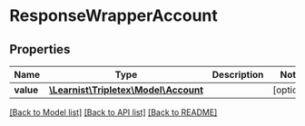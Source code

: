 # ResponseWrapperAccount

## Properties
Name | Type | Description | Notes
------------ | ------------- | ------------- | -------------
**value** | [**\Learnist\Tripletex\Model\Account**](Account.md) |  | [optional] 

[[Back to Model list]](../../README.md#documentation-for-models) [[Back to API list]](../../README.md#documentation-for-api-endpoints) [[Back to README]](../../README.md)

